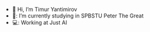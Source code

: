 - 👋 Hi, I’m Timur Yantimirov
- 📖: I’m currently studying in SPBSTU Peter The Great
- 💻: Working at Just AI
<!---
yantimirov-timur/yantimirov-timur is a ✨ special ✨ repository because its `README.md` (this file) appears on your GitHub profile.
You can click the Preview link to take a look at your changes.
--->
